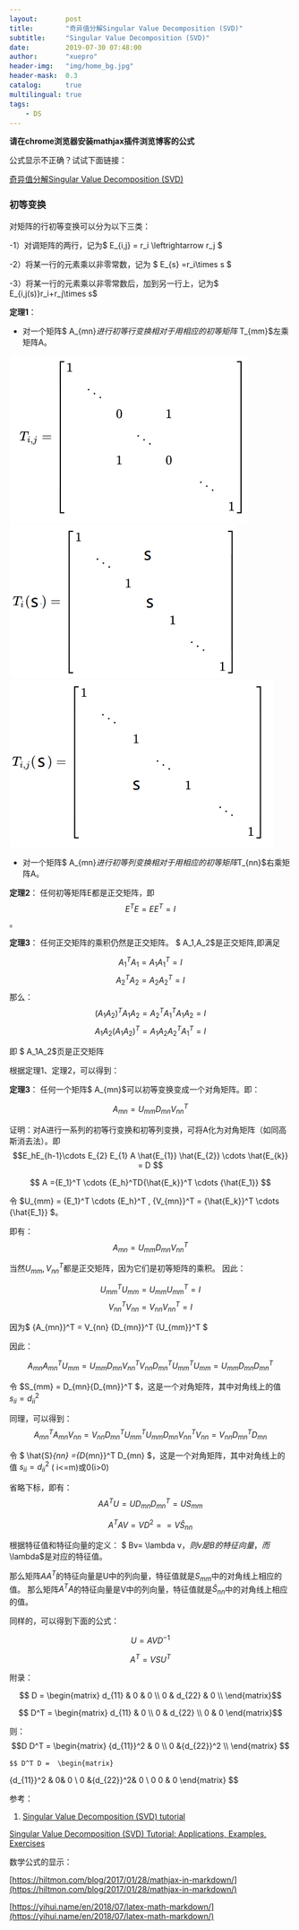 ```yaml
---
layout:       post
title:        "奇异值分解Singular Value Decomposition (SVD)"
subtitle:     "Singular Value Decomposition (SVD)"
date:         2019-07-30 07:48:00
author:       "xuepro"
header-img:   "img/home_bg.jpg"
header-mask:  0.3
catalog:      true
multilingual: true
tags:
    - DS
---
```




**请在chrome浏览器安装mathjax插件浏览博客的公式**

公式显示不正确？试试下面链接：

[奇异值分解Singular Value Decomposition (SVD)](https://github.com/hwdong-net/hwdong-net.github.io/blob/master/_posts/2019-08-01-%E5%A5%87%E5%BC%82%E5%80%BC%E5%88%86%E8%A7%A3Singular%20Value%20Decomposition%20(SVD).md)


### 初等变换

对矩阵的行初等变换可以分为以下三类：

-1）对调矩阵的两行，记为$ E_{i,j} = r_i \leftrightarrow r_j $

-2）将某一行的元素乘以非零常数，记为 $ E_{s} =r_i\times s $

-3）将某一行的元素乘以非零常数后，加到另一行上，记为$ E_{i,j(s)}r_i+r_j\times s$


**定理1**： 
 - 对一个矩阵$ A_{mn}$进行初等行变换相对于用相应的初等矩阵$ T_{mm}$左乘矩阵A。


 ![](/img2/1.png)
 ![](/img2/2.png)
 ![](/img2/3.png)
 
 - 对一个矩阵$ A_{mn}$进行初等列变换相对于用相应的初等矩阵$T_{nn}$右乘矩阵A。

**定理2**： 任何初等矩阵E都是正交矩阵，即 $$E^TE = EE^T = I$$。

**定理3**： 任何正交矩阵的乘积仍然是正交矩阵。
$ A_1,A_2$是正交矩阵,即满足

$$ A_1^TA_1 = A_1A_1^T = I$$
$$ A_2^TA_2 = A_2A_2^T = I$$
那么：
$$ (A_1A_2)^TA_1A_2 = A_2^TA_1^T A_1A_2 = I$$
   $$ A_1A_2(A_1A_2)^T = A_1A_2A_2^TA_1^T  = I$$

即 $ A_1A_2$页是正交矩阵  

根据定理1、定理2，可以得到：

**定理3**：
任何一个矩阵$ A_{mn}$可以初等变换变成一个对角矩阵。即：

$$ A_{mn} = U_{mm} D_{mn} V_{nn}^T $$

证明：对A进行一系列的初等行变换和初等列变换，可将A化为对角矩阵（如同高斯消去法）。即
 $$E_hE_{h-1}\cdots E_{2} E_{1} A \hat{E_{1}} \hat{E_{2}} \cdots \hat{E_{k}} = D $$
 
  $$ A  ={E_1}^T \cdots  {E_h}^TD{\hat{E_k}}^T \cdots {\hat{E_1}} $$
  
 令 $U_{mm}  = {E_1}^T \cdots  {E_h}^T , {V_{mn}}^T = {\hat{E_k}}^T \cdots {\hat{E_1}} $。
 
  即有：$$ A_{mn} = U_{mm} D_{mn} {V_{nn}}^T $$
  
  当然$U_{mm}, V_{nn}^T$都是正交矩阵，因为它们是初等矩阵的乘积。 因此：
  
  $$ {U_{mm}}^TU_{mm} = U_{mm}{U_{mm}}^T = I$$
  $${V_{nn}}^TV_{nn} = V_{nn}{V_{nn}}^T = I$$

因为$ {A_{mn}}^T = V_{nn} {D_{mn}}^T {U_{mm}}^T $

因此：
 
 $$ A_{mn}{A_{mn}}^T  U_{mm}  = U_{mm} D_{mn} {V_{nn}}^T V_{nn} {D_{mn}}^T {U_{mm}}^T U_{mm} =  U_{mm} D_{mn}{D_{mn}}^T$$
 
 令 $S_{mm} = D_{mn}{D_{mn}}^T $，这是一个对角矩阵，其中对角线上的值 $s_{ii} = d_{ii}^2$
  
 同理，可以得到：
 $${A_{mn}}^T  A_{mn} V_{nn} =  V_{nn} {D_{mn}}^T {U_{mm}}^T U_{mm} D_{mn} {V_{nn}}^T V_{nn} =         V_{nn}{D_{mn}}^T D_{mn}  $$
 
 令 $ \hat{S}_{nn} ={D_{mn}}^T D_{mn} $，这是一个对角矩阵，其中对角线上的值 $s_{ii} = d_{ii}^2$ ( i<=m)或0(i>0)
 
 省略下标，即有：
  $$ AA^TU = U D_{mn}{D_{mn}}^T = US_{mm}  $$
  
  $$ A^TAV = VD^2  = = V \hat{S}_{nn} $$
  
  根据特征值和特征向量的定义：  $ Bv= \lambda v$，则v是B的特征向量，而$\lambda$是对应的特征值。
  
  那么矩阵$AA^T$的特征向量是U中的列向量，特征值就是$S_{mm}$中的对角线上相应的值。
  那么矩阵$A^TA$的特征向量是V中的列向量，特征值就是$\hat{S}_{nn}$中的对角线上相应的值。
  
  同样的，可以得到下面的公式：
  
  $$U = AVD^{-1} $$
  
  $$A^T = VSU^T$$


附录：

$$ D = 
  \begin{matrix}
   d_{11} & 0     & 0 \\
   0     & d_{22} & 0 \\
  \end{matrix}$$
  
 $$ D^T = 
  \begin{matrix}
   d_{11} & 0 \\
   0      & d_{22} \\ 
   0      & 0 
  \end{matrix}$$
  
  则： 
  $$D D^T =  \begin{matrix}
   {d_{11}}^2 & 0  \\
   0 &{d_{22}}^2 \\
  \end{matrix}
  $$
  
    $$ D^T D =  \begin{matrix}
   {d_{11}}^2 & 0& 0  \\
   0 &{d_{22}}^2& 0 \\
    0 0 & 0 
  \end{matrix}
  $$
  
参考：


1. [Singular Value Decomposition (SVD) tutorial](http://web.mit.edu/be.400/www/SVD/Singular_Value_Decomposition.htm)

[Singular Value Decomposition (SVD) Tutorial: Applications, Examples, Exercises](https://blog.statsbot.co/singular-value-decomposition-tutorial-52c695315254)

数学公式的显示：

[https://hiltmon.com/blog/2017/01/28/mathjax-in-markdown/](https://hiltmon.com/blog/2017/01/28/mathjax-in-markdown/)

[https://yihui.name/en/2018/07/latex-math-markdown/](https://yihui.name/en/2018/07/latex-math-markdown/)
